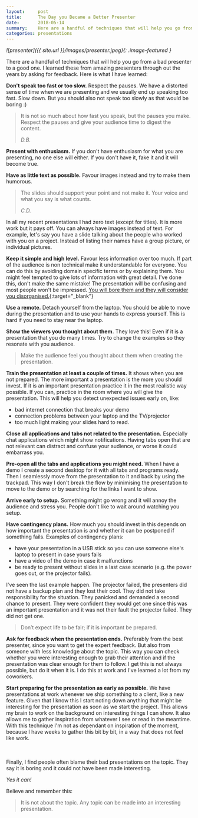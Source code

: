 ```yaml
---
layout:     post
title:      The Day you Became a Better Presenter
date:       2018-05-14
summary:    Here are a handful of techniques that will help you go from a bad presenter to a good one.
categories: presentations
---
```


_![presenter]({{ site.url }}/images/presenter.jpeg){: .image-featured }_

There are a handful of techniques that will help you go from a bad presenter to a good one. 
I learned these from amazing presenters through out the years by asking for feedback. Here is what I have learned:

__Don't speak too fast or too slow.__ Respect the pauses. We have a distorted sense of time when we are presenting and we usually end up speaking too fast. Slow down. 
But you should also not speak too slowly as that would be boring :)

<blockquote>
  <p>
    It is not so much about how fast you speak, but the pauses you make. Respect the pauses and give your audience time to digest the content.
  </p>
  <footer><cite title="D.B.">D.B.</cite></footer>
</blockquote>

__Present with enthusiasm.__
 If you don't have enthusiasm for what you are presenting, no one else will either. If you don't have it, fake it and it will become true.
 
 __Have as little text as possible.__ Favour images instead and try to make them humorous.
 
<blockquote>
  <p>
    The slides should support your point and not make it. Your voice and what you say is what counts.
  </p>
  <footer><cite title="C.D.">C.D.</cite></footer>
</blockquote>

In all my recent presentations I had zero text (except for titles). It is more work but it pays off. You can always have images instead of text.
For example, let's say you have a slide talking about the people who worked with you on a project. Instead of listing their names have a group picture, or individual pictures.

__Keep it simple and high level.__
Favour less information over too much. 
If part of the audience is non technical make it understandable for everyone. 
You can do this by avoiding domain specific terms or by explaining them. 
You might feel tempted to give lots of information with great detail. 
I've done this, don't make the same mistake! 
The presentation will be confusing and most people won't be impressed. 
[You will bore them and they will consider you disorganised.](http://blog.pedrocatre.com/presentations/2018/02/28/the-power-of-less/){:target="_blank"}

__Use a remote.__ Detach yourself from the laptop. 
You should be able to move during the presentation and to use your hands to express yourself.
This is hard if you need to stay near the laptop.

__Show the viewers you thought about them.__
They love this! Even if it is a presentation that you do many times. 
Try to change the examples so they resonate with you audience. 

> Make the audience feel you thought about them when creating the presentation.

__Train the presentation at least a couple of times.__ It shows when you are not prepared. 
The more important a presentation is the more you should invest.
If it is an important presentation practice it in the most realistic way possible. 
If you can, practice in the room where you will give the presentation. 
This will help you detect unexpected issues early on, like:
* bad internet connection that breaks your demo
* connection problems between your laptop and the TV/projector
* too much light making your slides hard to read.

__Close all applications and tabs not related to the presentation.__
Especially chat applications which might show notifications.
Having tabs open that are not relevant can distract and confuse your audience, or worse it could embarrass you.

__Pre-open all the tabs and applications you might need.__
When I have a demo I create a second desktop for it with all tabs and programs ready. 
Then I seamlessly move from the presentation to it and back by using the trackpad.
This way I don't break the flow by minimising the presentation to move to the demo or by searching for the links I want to show.

__Arrive early to setup.__ Something might go wrong and it will annoy the audience and stress you. People don't like to wait around watching you setup.

__Have contingency plans.__ How much you should invest in this depends on how important the presentation is and whether it can be postponed if something fails. Examples of contingency plans:
* have your presentation in a USB stick so you can use someone else's laptop to present in case yours fails
* have a video of the demo in case it malfunctions
* be ready to present without slides in a last case scenario (e.g. the power goes out, or the projector fails).
	
I've seen the last example happen. The projector failed, the presenters did not have a backup plan and they lost their cool. They did not take responsibility for the situation. They panicked and demanded a second chance to present. They were confident they would get one since this was an important presentation and it was not their fault the projector failed. They did not get one.

> Don’t expect life to be fair; if it is important be prepared.

__Ask for feedback when the presentation ends.__ Preferably from the best presenter, since you want to get the expert feedback. But also from someone with less knowledge about the topic. This way you can check whether you were interesting enough to grab their attention and if the presentation was clear enough for them to follow. I get this is not always possible, but do it when it is. I do this at work and I've learned a lot from my coworkers.

__Start preparing for the presentation as early as possible.__ We have presentations at work whenever we ship something to a client, like a new feature. Given that I know this I start noting down anything that might be interesting for the presentation as soon as we start the project. This allows my brain to work on the background on interesting things I can show. It also allows me to gather inspiration from whatever I see or read in the meantime. With this technique I'm not as dependant on inspiration of the moment, because I have weeks to gather this bit by bit, in a way that does not feel like work.

<br><br>
Finally, I find people often blame their bad presentations on the topic. They say it is boring and it could not have been made interesting.

_Yes it can!_

Believe and remember this: 

> It is not about the topic. Any topic can be made into an interesting presentation.




